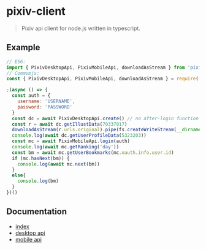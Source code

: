 # pixiv-client

> Pixiv api client for node.js written in typescript.

## Example

```js
// ES6:
import { PixivDesktopApi, PixivMobileApi, downloadAsStream } from 'pixiv-client'
// Commomjs:
const { PixivDesktopApi, PixivMobileApi, downloadAsStream } = require('pixiv-client')

;(async () => {
  const auth = {
    username: 'USERNAME',
    password: 'PASSWORD'
  }
  const dc = await PixivDesktopApi.create() // no after-login function in PixivDesktopApi
  const r = await dc.getIllustData(70337017)
  downloadAsStream(r.urls.original).pipe(fs.createWriteStream(__dirname + '/test.png')) // or `await downloadToLocal(r.urls.original, __dirname + '/test.png')`
  console.log(await dc.getUserProfileData(5323203))
  const mc = await PixivMobileApi.login(auth)
  console.log(await mc.getRanking('day'))
  const bm = await mc.getUserBookmarks(mc.oauth.info.user.id)
  if (mc.hasNext(bm)) {
    console.log(await mc.next(bm))
  }
  else{
    console.log(bm)
  }
})()
```

## Documentation

* [index](src/index.ts)
* [desktop api](src/desktop/index.ts)
* [mobile api](src/mobile/index.ts)
